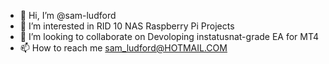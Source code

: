 - 👋 Hi, I’m @sam-ludford
- 👀 I’m interested in RID 10 NAS Raspberry Pi Projects
- 💞️ I’m looking to collaborate on Devoloping instatusnat-grade EA for MT4
- 📫 How to reach me sam_ludford@HOTMAIL.COM

<!---
sam-ludford/sam-ludford is a ✨ special ✨ repository because its `README.md` (this file) appears on your GitHub profile.
You can click the Preview link to take a look at your changes.
--->
